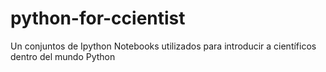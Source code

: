 python-for-ccientist
====================

Un conjuntos de Ipython Notebooks utilizados para introducir a científicos dentro del mundo Python
